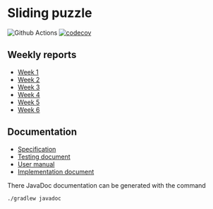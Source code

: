 # Sliding puzzle

![Github Actions](https://github.com/LeoVaris/sliding-puzzle/workflows/CI/badge.svg)
[![codecov](https://codecov.io/gh/LeoVaris/sliding-puzzle/branch/master/graph/badge.svg?token=9J9EA99X02)](https://codecov.io/gh/LeoVaris/sliding-puzzle)

## Weekly reports

- [Week 1](https://github.com/LeoVaris/sliding-puzzle/blob/master/documentation/week-report-1.md)
- [Week 2](https://github.com/LeoVaris/sliding-puzzle/blob/master/documentation/week-report-2.md)
- [Week 3](https://github.com/LeoVaris/sliding-puzzle/blob/master/documentation/week-report-3.md)
- [Week 4](https://github.com/LeoVaris/sliding-puzzle/blob/master/documentation/week-report-4.md)
- [Week 5](https://github.com/LeoVaris/sliding-puzzle/blob/master/documentation/week-report-5.md)
- [Week 6](https://github.com/LeoVaris/sliding-puzzle/blob/master/documentation/week-report-6.md)

## Documentation

* [Specification](https://github.com/LeoVaris/sliding-puzzle/blob/master/documentation/specification.md)
* [Testing document](https://github.com/LeoVaris/sliding-puzzle/blob/master/documentation/testing.md)
* [User manual](https://github.com/LeoVaris/sliding-puzzle/blob/master/documentation/user-manual.md)
* [Implementation document](https://github.com/LeoVaris/sliding-puzzle/blob/master/documentation/implementation.md)

There JavaDoc documentation can be generated with the command 
```
./gradlew javadoc
```
